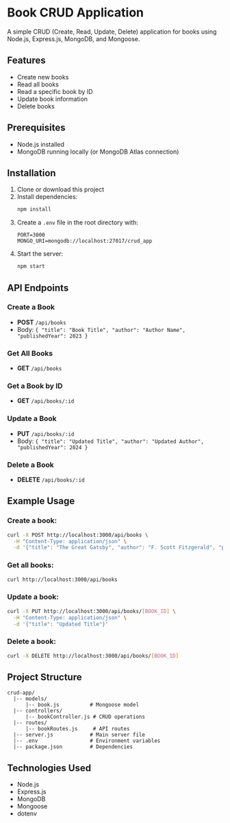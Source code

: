 # Book CRUD Application

A simple CRUD (Create, Read, Update, Delete) application for books using Node.js, Express.js, MongoDB, and Mongoose.

## Features

- Create new books
- Read all books
- Read a specific book by ID
- Update book information
- Delete books

## Prerequisites

- Node.js installed
- MongoDB running locally (or MongoDB Atlas connection)

## Installation

1. Clone or download this project
2. Install dependencies:
   ```bash
   npm install
   ```
3. Create a `.env` file in the root directory with:
   ```
   PORT=3000
   MONGO_URI=mongodb://localhost:27017/crud_app
   ```
4. Start the server:
   ```bash
   npm start
   ```

## API Endpoints

### Create a Book
- **POST** `/api/books`
- Body: `{ "title": "Book Title", "author": "Author Name", "publishedYear": 2023 }`

### Get All Books
- **GET** `/api/books`

### Get a Book by ID
- **GET** `/api/books/:id`

### Update a Book
- **PUT** `/api/books/:id`
- Body: `{ "title": "Updated Title", "author": "Updated Author", "publishedYear": 2024 }`

### Delete a Book
- **DELETE** `/api/books/:id`

## Example Usage

### Create a book:
```bash
curl -X POST http://localhost:3000/api/books \
  -H "Content-Type: application/json" \
  -d '{"title": "The Great Gatsby", "author": "F. Scott Fitzgerald", "publishedYear": 1925}'
```

### Get all books:
```bash
curl http://localhost:3000/api/books
```

### Update a book:
```bash
curl -X PUT http://localhost:3000/api/books/[BOOK_ID] \
  -H "Content-Type: application/json" \
  -d '{"title": "Updated Title"}'
```

### Delete a book:
```bash
curl -X DELETE http://localhost:3000/api/books/[BOOK_ID]
```

## Project Structure

```
crud-app/
  |-- models/
      |-- book.js          # Mongoose model
  |-- controllers/
      |-- bookController.js # CRUD operations
  |-- routes/
      |-- bookRoutes.js     # API routes
  |-- server.js            # Main server file
  |-- .env                 # Environment variables
  |-- package.json         # Dependencies
```

## Technologies Used

- Node.js
- Express.js
- MongoDB
- Mongoose
- dotenv 